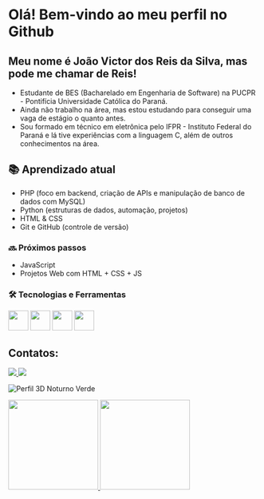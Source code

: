 # Olá! Bem-vindo ao meu perfil no Github
## Meu nome é João Victor dos Reis da Silva, mas pode me chamar de Reis!
- Estudante de BES (Bacharelado em Engenharia de Software) na PUCPR - Pontifícia Universidade Católica do Paraná.
- Ainda não trabalho na área, mas estou estudando para conseguir uma vaga de estágio o quanto antes.
- Sou formado em técnico em eletrônica pelo IFPR - Instituto Federal do Paraná e lá tive experiências com a linguagem C, além de outros conhecimentos na área.

## 📚 Aprendizado atual
- PHP (foco em backend, criação de APIs e manipulação de banco de dados com MySQL)
- Python (estruturas de dados, automação, projetos)
- HTML & CSS
- Git e GitHub (controle de versão)

### 🔜 Próximos passos
- JavaScript 
- Projetos Web com HTML + CSS + JS

### 🛠️ Tecnologias e Ferramentas
<img src="https://cdn.jsdelivr.net/gh/devicons/devicon/icons/python/python-original.svg" width="40"/> <img src="https://cdn.jsdelivr.net/gh/devicons/devicon/icons/git/git-original.svg" width="40"/> <img src="https://cdn.jsdelivr.net/gh/devicons/devicon/icons/github/github-original.svg" width="40"/> <img src="https://cdn.jsdelivr.net/gh/devicons/devicon/icons/linux/linux-original.svg" width="40"/>

## Contatos:
<div>
  <a href="https://mail.google.com/mail/?view=cm&to=j.victor.reis20044@gmail.com" target="_blank">
    <img loading="lazy" src="https://img.shields.io/badge/Gmail-D14836?style=for-the-badge&logo=gmail&logoColor=white">
  </a>
  
  <a href="https://www.linkedin.com/in/joaovictordosreis/" target="_blank">
    <img loading="lazy" src="https://img.shields.io/badge/-LinkedIn-%230077B5?style=for-the-badge&logo=linkedin&logoColor=white">
  </a>
</div>

![Perfil 3D Noturno Verde](https://raw.githubusercontent.com/R3I5/profile-3d-contrib/main/profile-night-green.svg)


<div>
<a href="https://github.com/R3I5">
<img loading="lazy" height="180em" src="https://github-readme-stats.vercel.app/api/top-langs/?username=R3I5&layout=compact&langs_count=7&theme=dracula"/>
<img loading="lazy" height="180em" src="https://github-readme-stats.vercel.app/api?username=R3I5&show_icons=true&theme=dracula&include_all_commits=true&count_private=true"/>
</div>



         
